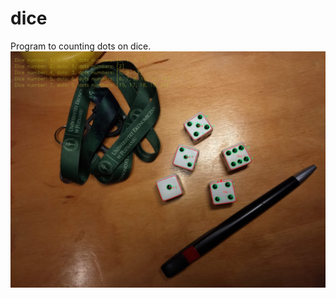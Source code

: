 # dice
Program to counting dots on dice.
![output image](https://github.com/kszysix/dice/blob/master/output/dice0.jpg)
